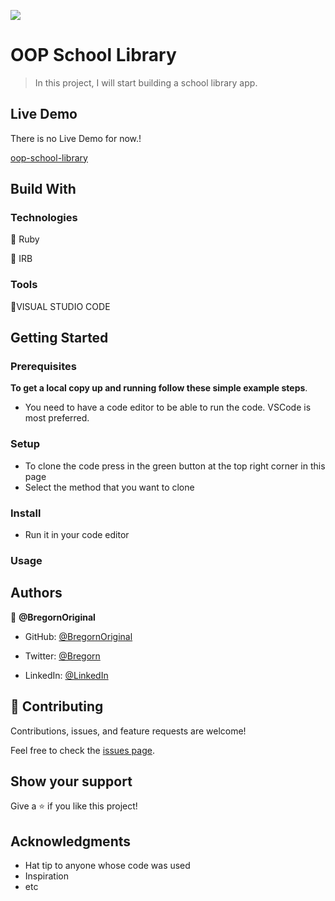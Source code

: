 ![](https://img.shields.io/badge/Microverse-blueviolet)

# OOP School Library

>  In this project, I will start building a school library app.

## Live Demo

There is no Live Demo for now.!

[oop-school-library](https://user-images.githubusercontent.com/93630700/186967290-f15f7500-20db-4297-9d40-78bd84221aa3.gif)


## Build With

### Technologies

🔷 Ruby

🔷 IRB

### Tools

💠VISUAL STUDIO CODE

## Getting Started

### Prerequisites

**To get a local copy up and running follow these simple example steps**.

- You need to have a code editor to be able to run the code. VSCode is most preferred.

### Setup

- To clone the code press in the green button at the top right corner in this page
- Select the method that you want to clone

### Install

- Run it in your code editor

### Usage

## Authors

👤 **@BregornOriginal**

- GitHub: [@BregornOriginal](https://github.com/BregornOriginal)

- Twitter: [@Bregorn](https://twitter.com/home)

- LinkedIn: [@LinkedIn](https://www.linkedin.com/in/julio-gagliardi/)

## 🤝 Contributing

Contributions, issues, and feature requests are welcome!

Feel free to check the [issues page](../../issues/).

## Show your support

Give a ⭐️ if you like this project!

## Acknowledgments

- Hat tip to anyone whose code was used
- Inspiration
- etc
